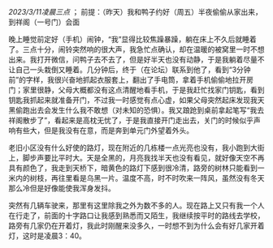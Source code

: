 *2023/3/11凌晨三点* ； 前提：（昨天）我和鸭子约好（周五）半夜偷偷从家出来，到祥阁（一号门）会面

晚上睡觉前定好（手机）闹钟，“我”显得比较焦躁暴躁，躺在床上不久后就睡着了。三点十分，闹铃突然响的很大声，我急忙点确认，却在温暖的被窝里一时不想出来。我打开微信，问鸭子去不去了，但是好半天也没有动静，于是我躺着尽量不让自己一头栽倒又睡着。几分钟后，终于（在论坛）联系到他了，看到“3分钟前”的字样，我很兴奋地抓起衣服套上，翻出了手电筒，拿着手机偷偷地拉开房门；家里很静，父母大概都没有这点清醒地看手机，于是我赶忙找家门钥匙，看到钥匙我抓起来就准备开门，不过我一时感觉有点心虚，如果父母突然起床发现我天黑偷跑出去会发生什么我不敢想（对未知的恐惧）。我又踉跄到桌前拿起笔写“我去祥阁散步了”，看起来是高枕无忧了，于是我直接开门走出去，关门的时候似乎声响有些大，但是我没有在意，而是奔到单元门外望着外头。

老旧小区没有什么好使的路灯，现在附近的几栋楼一点光亮也没有，我小跑到大街上，脚步声要比平时大。天是全黑的，月亮我找半天也没有看见，就好像天空不再具有颜色了，我走到天桥下，暗黄色的路灯下感到很冷清，路旁的树林只能看到一米内的树枝，再往里看是乌黑一片。温度不高，时不时吹来一阵风，虽然没有冬天那么冷但是好像能使我浑身发抖。

突然有几辆车驶来，那里有这里除我之外为数不多的人。现在路上又只有我一个人在行走了，前面的十字路口让我感到熟悉而又陌生，我继续按平时的路线去学校，路旁有几家仍在开着灯，我此时刚醒来没多久，一时想不到为什么会有好几家开着灯，这时是凌晨3：40。

